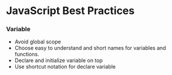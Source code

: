 # JavaScript Best Practices

### Variable
- Avoid global scope
- Choose easy to understand and short names for variables and functions.
- Declare and initialize variable on top
- Use shortcut notation for declare variable
